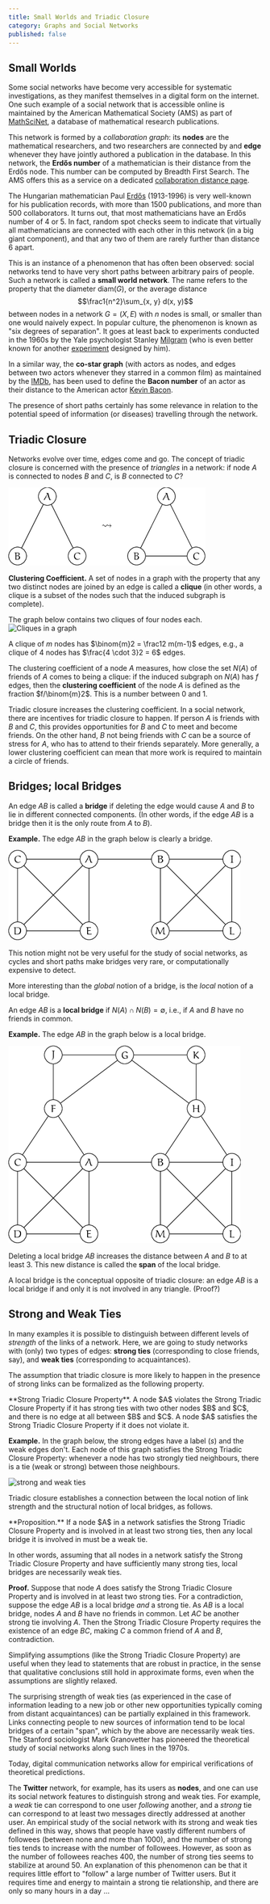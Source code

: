 ```yaml
---
title: Small Worlds and Triadic Closure
category: Graphs and Social Networks
published: false
---
```


## Small Worlds

Some social networks have become very accessible for systematic
investigations, as they manifest themselves in a digital form on the
internet.  One such example of a social network that is accessible
online is maintained by the American Mathematical Society (AMS) as
part of [MathSciNet], a database of mathematical research publications.

This network is formed by a _collaboration graph_: its **nodes** are
the mathematical researchers, and two researchers are connected by and **edge**
whenever they have jointly authored a publication in the database.
In this network, the **Erdős number** of a mathematician is their
distance from the Erdős node.   This number can be computed by Breadth First Search.  The AMS offers this as a service on a dedicated
[collaboration distance page].

The Hungarian mathematician Paul [Erdős] (1913-1996) is very
well-known for his publication records, with more than 1500
publications, and more than 500 collaborators.  It turns out, that
most mathematicians have an Erdős number of 4 or 5.  In fact,
random spot checks seem to indicate that virtually all mathematicians
are connected
with each other in this network (in a big giant component),
and that any two of them are rarely further than distance 6 apart.

This is an instance of a phenomenon that has often been observed:
social networks tend to have very short paths between arbitrary pairs of
people.  Such a network is called a **small world network**.
The name refers to the property that the diameter
$\mathrm{diam}(G)$, or the average distance
$$\frac1{n^2}\sum_{x, y} d(x, y)$$
between nodes in a network $G = (X,E)$ with $n$ nodes is
small, or smaller than one would naively expect.
In popular culture, the phenomenon is known as "six degrees of separation".
It goes at least back to experiments conducted in the 1960s
by the Yale psychologist Stanley [Milgram] (who is even better known
for another [experiment] designed by him).

In a similar way, the **co-star graph** (with actors as nodes, and edges
between two actors whenever they starred in a common film) as
maintained by the [IMDb], has been used to define the **Bacon number**
of an actor as their distance to the American actor [Kevin Bacon].

The presence of short paths certainly has some relevance in relation
to the potential speed of information (or diseases) travelling through
the network.

## Triadic Closure

Networks evolve over time, edges come and go.  The concept of triadic closure
is concerned with the presence of _triangles_ in a network:
if node $A$ is connected to nodes $B$ and $C$, is $B$ connected to $C$?

![triadic]

**Clustering Coefficient.**
A set of nodes in a graph with the property that
any two distinct nodes are joined by an edge is called
a **clique** (in other words, a clique is a subset of the nodes
such that the induced subgraph is complete).

The graph below contains two cliques of four nodes each.
![Cliques in a graph][cliques]

A clique of $m$ nodes has $\binom{m}2 = \frac12 m(m-1)$ edges,
e.g., a clique of $4$ nodes has $\frac{4 \cdot 3}2  = 6$
edges.

The clustering coefficient of a node $A$ measures, how close
the set $N(A)$ of friends of $A$ comes to being a clique:
if the induced subgraph on $N(A)$ has $f$ edges, then the
**clustering coefficient** of the node $A$ is defined as the fraction
$f/\binom{m}2$.
This is a number between $0$ and $1$.

Triadic closure increases the clustering coefficient.  In a social
network, there are incentives for triadic closure to happen.  If
person $A$ is friends with $B$ and $C$, this provides opportunities for $B$
and $C$ to meet and become friends.  On the other hand, $B$ not being
friends with $C$ can be a source of stress for $A$, who has to attend to
their friends separately.  More generally, a lower clustering
coefficient can mean that more work is required to maintain a circle
of friends.

## Bridges; local Bridges

An edge $AB$ is called a **bridge** if deleting the edge would cause $A$
and $B$ to lie in different connected components.  (In other words, if
the edge $AB$ is a bridge then it is the only route from $A$ to $B$).

**Example.**  The edge $AB$ in the graph below is clearly a bridge.

![picture0]


This notion might not be very useful for the study of social networks,
as cycles and short paths make bridges very rare, or computationally
expensive to detect.

More interesting than the _global_ notion of a bridge, is the
_local_ notion of a local bridge.

An edge $AB$ is a **local bridge** if $N(A) \cap N(B) = \emptyset$,
i.e., if $A$ and $B$ have no friends in common.

**Example.**  The edge $AB$ in the graph below is a local bridge.

![picture1]

Deleting a local bridge $AB$ increases the distance between
$A$ and $B$ to at least 3.
This new distance is called the **span** of the local bridge.

A local bridge is the conceptual opposite of triadic closure:
an edge $AB$ is a local bridge if and only it is not involved in
any triangle.  (Proof?)

## Strong and Weak Ties

In many examples it is possible to distinguish between different
levels of _strength_ of the links of a network.  Here, we are going to
study networks with (only) two types of edges: **strong ties**
(corresponding to close friends, say), and **weak ties**
(corresponding to acquaintances).

The assumption that triadic closure is more likely to happen in the
presence of strong links can be formalized as the following
property.

<div class="note" markdown="1">
**Strong Triadic Closure Property**.
    A node $A$ violates the Strong Triadic Closure Property
    if it has strong ties with two other nodes $B$ and $C$, and there
    is no edge at all between $B$ and $C$.  A node $A$ satisfies the
    Strong Triadic Closure Property if it does not violate it.
</div>

**Example.** In the graph below, the strong edges have a label
($s$) and the weak edges don't.  Each node of this graph satisfies the
Strong Triadic Closure Property:  whenever a node has two strongly tied neighbours, there is a tie (weak or strong) between those neighbours.

![strong and weak ties][picture2]


Triadic closure establishes a connection between the local notion
of link strength and the structural notion of local bridges, as follows.

<div class="note" markdown="1">
**Proposition.** If a node $A$ in a network satisfies the Strong Triadic
Closure Property and is involved in at least two strong ties, then any
local bridge it is involved in must be a weak tie.
</div>

In other words, assuming that all nodes in a network satisfy the
Strong Triadic Closure Property and have sufficiently many strong
ties, local bridges are necessarily weak ties.

**Proof.** Suppose that node $A$ does satisfy the Strong Triadic Closure
Property and is involved in at least two strong ties.  For a
contradiction, suppose the edge $AB$ is a local bridge _and_ a strong
tie.  As $AB$ is a local bridge, nodes $A$ and $B$ have no friends in
common.  Let $AC$ be another strong tie involving $A$.  Then the Strong
Triadic Closure Property requires the existence of an edge $BC$, making
$C$ a common friend of $A$ and $B$, contradiction.

Simplifying assumptions (like the Strong Triadic Closure Property) are
useful when they lead to statements that are robust in practice, in
the sense that qualitative conclusions still hold in approximate
forms, even when the assumptions are slightly relaxed.

The surprising strength of weak ties
(as experienced in the case of information leading to a new job
or other new opportunities
typically coming from distant acquaintances)
can be partially explained in this framework.
Links connecting people to new sources of
information tend to be local bridges of
a certain "span", which by the above are necessarily
weak ties.  The Stanford sociologist Mark Granovetter
has pioneered the theoretical study of social networks along such lines
in the 1970s.

Today, digital communication networks allow for empirical verifications
of theoretical predictions.

The **Twitter** network, for example, has its users as **nodes**, and
one can use its social network features to distinguish strong and weak
ties.  For example, a _weak_ tie can correspond to one user
_following_ another, and a _strong_ tie can correspond to at least two
messages directly addressed at another user.  An empirical study of
the social network with its strong and weak ties defined in this way,
shows that people have vastly different numbers of followees (between
none and more than 1000), and the number of strong ties tends to
increase with the number of followees.  However, as soon as the number
of followees reaches 400, the number of strong ties seems to stabilize
at around 50.  An explanation of this phenomenon can be that it
requires little effort to "follow" a large number of Twitter users.
But it requires time and energy to maintain a strong tie relationship,
and there are only so many hours in a day ...

[triadic]: /images/triadic.png
[picture0]: /images/picture0.png
[picture1]: /images/picture1.png
[picture2]: /images/picture2.png
[MathSciNet]: http://www.ams.org/mathscinet
[collaboration distance page]: http://www.ams.org/mathscinet/collaborationDistance.html
[Erdős]: https://en.wikipedia.org/wiki/Paul_Erd%C5%91s
[Milgram]: https://en.wikipedia.org/wiki/Small-world_experiment
[experiment]: https://en.wikipedia.org/wiki/Milgram_experiment
[IMDb]: http://www.imdb.com/
[Kevin Bacon]: https://en.wikipedia.org/wiki/Kevin_Bacon
[cliques]: https://upload.wikimedia.org/wikipedia/commons/d/d0/VR_complex.svg
